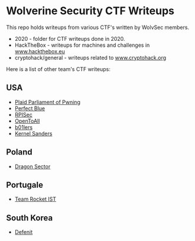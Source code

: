 # Wolverine Security CTF Writeups

This repo holds writeups from various CTF's written by WolvSec members. 
*  2020 - folder for CTF writeups done in 2020.
*  HackTheBox - writeups for machines and challenges in www.hackthebox.eu
*  cryptohack/general - writeups related to www.cryptohack.org


Here is a list of other team's CTF writeups:

<h2>USA</h2>

* [Plaid Parliament of Pwning](http://pwning.net/)
* [Perfect Blue](https://perfect.blue/)
* [RPISec](https://rpis.ec/)
* [OpenToAll](https://ctftime.org/team/9135)
* [b01lers](https://b01lers.net/)
* [Kernel Sanders](https://ufsit.org/)

<h2>Poland</h2>

* [Dragon Sector](https://blog.dragonsector.pl/)

<h2>Portugale</h2>

* [Team Rocket IST](https://teamrocketist.github.io/)

<h2>South Korea</h2>

* [Defenit](https://defenit.kr/)
